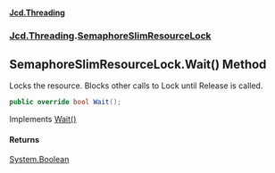 #### [Jcd.Threading](index.md 'index')
### [Jcd.Threading](Jcd.Threading.md 'Jcd.Threading').[SemaphoreSlimResourceLock](SemaphoreSlimResourceLock.md 'Jcd.Threading.SemaphoreSlimResourceLock')

## SemaphoreSlimResourceLock.Wait() Method

Locks the resource. Blocks other calls to Lock until Release is called.

```csharp
public override bool Wait();
```

Implements [Wait()](IResourceLock.Wait().md 'Jcd.Threading.IResourceLock.Wait()')

#### Returns
[System.Boolean](https://docs.microsoft.com/en-us/dotnet/api/System.Boolean 'System.Boolean')